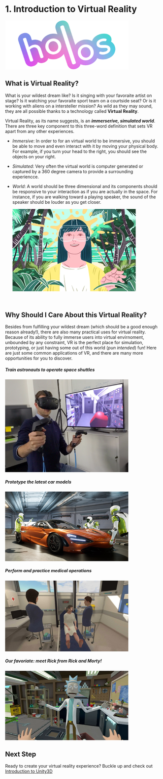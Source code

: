 # 1. Introduction to Virtual Reality
<img src="Docs/Holos%20Logo.png" alt="Holos Logo" width="400"/>

<br/> 

## What is Virtual Reality?
What is your wildest dream like? Is it singing with your favoraite artist on stage? Is it watching your favoraite sport team on a courtside seat? Or is it working with aliens on a intersteller mission? As wild as they may sound, they are all possible thanks to a technology called **Virtual Reality**. 

Virtual Reality, as its name suggests, is an ***immerserive, simulated world***. There are three key component to this three-word definition that sets VR apart from any other experiences. 
- *Immersive*: In order to for an virtual world to be immersive, you should be able to move and even interact with it by moving your physical body. For example, if you turn your head to the right, you should see the objects on your right.
- *Simulated*: Very often the virtual world is computer generated or captured by a 360 degree camera to provide a surrounding experiencce.
- *World*: A world should be three dimensional and its components should be responsive to your interaction as if you are actually in the space. For instance, if you are walking toward a playing speaker, the sound of the speaker should be louder as you get closer. 
    
    <img src="Docs/women_vr_forest.webp" alt="Girl In VR" width="400"/>

<br/> 

## Why Should I Care About this Virtual Reality?
Besides from fulfilling your wildest dream (which should be a good enough reason already!), there are also many practical uses for virtual reality. Because of its ability to fully immerse users into virtual envirnoment, unbounded by any constraint, VR is the perfect place for simulation, prototyping, or just having some out of this world (*pun intended*) fun! Here are just some common applications of VR, and there are many more opportunities for you to discover.



##### Train astronauts to operate space shuttles
<img src="Docs/astronaut_in_vr.jpg" alt="astronauts In VR" width="400"/>
<br/> 



##### Prototype the latest car models
<img src="Docs/car_prototype_vr.jpg" alt="Cars In VR" width="400"/>
<br/> 



##### Perform and practice medical operations 
<img src="Docs/medial_vr.jpg" alt="Medical In VR" width="400"/>
<br/> 



##### Our favoriate: meet Rick from *Rick and Morty*! 
<img src="Docs/rick_morty_vr.webp" alt="Medical In VR" width="400"/>
<br/> 

## Next Step
Ready to create your virtual reality experience? Buckle up and check out [Introduction to Unity3D](/IntroductionToUnity.md)

